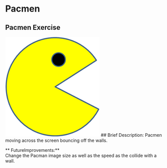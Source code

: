 # Pacmen
## Pacmen Exercise 
<img src= "./images/PacMan1.png" width='300'/>
## Brief Description: Pacmen moving across the screen bouncing off the walls.  

** FutureImprovements:**  
Change the Pacman image size as well as the speed as the collide with a wall.
